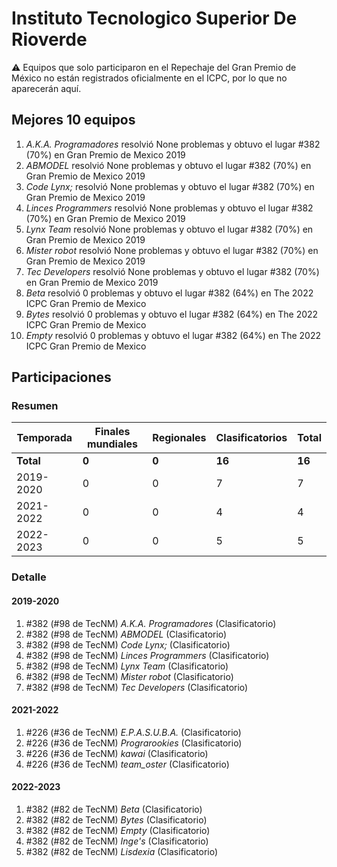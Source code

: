 # Instituto Tecnologico Superior De Rioverde

:warning: Equipos que solo participaron en el Repechaje del Gran Premio de México no están registrados oficialmente en el ICPC, por lo que no aparecerán aquí.

## Mejores 10 equipos

1. _A.K.A. Programadores_ resolvió None problemas y obtuvo el lugar #382 (70%) en Gran Premio de Mexico 2019
1. _ABMODEL_ resolvió None problemas y obtuvo el lugar #382 (70%) en Gran Premio de Mexico 2019
1. _Code Lynx;_ resolvió None problemas y obtuvo el lugar #382 (70%) en Gran Premio de Mexico 2019
1. _Linces Programmers_ resolvió None problemas y obtuvo el lugar #382 (70%) en Gran Premio de Mexico 2019
1. _Lynx Team_ resolvió None problemas y obtuvo el lugar #382 (70%) en Gran Premio de Mexico 2019
1. _Mister robot_ resolvió None problemas y obtuvo el lugar #382 (70%) en Gran Premio de Mexico 2019
1. _Tec Developers_ resolvió None problemas y obtuvo el lugar #382 (70%) en Gran Premio de Mexico 2019
1. _Beta_ resolvió 0 problemas y obtuvo el lugar #382 (64%) en The 2022 ICPC Gran Premio de Mexico
1. _Bytes_ resolvió 0 problemas y obtuvo el lugar #382 (64%) en The 2022 ICPC Gran Premio de Mexico
1. _Empty_ resolvió 0 problemas y obtuvo el lugar #382 (64%) en The 2022 ICPC Gran Premio de Mexico

## Participaciones

### Resumen

| Temporada | Finales mundiales | Regionales | Clasificatorios | Total |
| --- | --- | --- | --- | --- |
| **Total** | **0** | **0** | **16** | **16** |
| 2019-2020 | 0 | 0 | 7 | 7 |
| 2021-2022 | 0 | 0 | 4 | 4 |
| 2022-2023 | 0 | 0 | 5 | 5 |

### Detalle

#### 2019-2020

1. #382 (#98 de TecNM) _A.K.A. Programadores_ (Clasificatorio)
1. #382 (#98 de TecNM) _ABMODEL_ (Clasificatorio)
1. #382 (#98 de TecNM) _Code Lynx;_ (Clasificatorio)
1. #382 (#98 de TecNM) _Linces Programmers_ (Clasificatorio)
1. #382 (#98 de TecNM) _Lynx Team_ (Clasificatorio)
1. #382 (#98 de TecNM) _Mister robot_ (Clasificatorio)
1. #382 (#98 de TecNM) _Tec Developers_ (Clasificatorio)

#### 2021-2022

1. #226 (#36 de TecNM) _E.P.A.S.U.B.A._ (Clasificatorio)
1. #226 (#36 de TecNM) _Prograrookies_ (Clasificatorio)
1. #226 (#36 de TecNM) _kawai_ (Clasificatorio)
1. #226 (#36 de TecNM) _team_oster_ (Clasificatorio)

#### 2022-2023

1. #382 (#82 de TecNM) _Beta_ (Clasificatorio)
1. #382 (#82 de TecNM) _Bytes_ (Clasificatorio)
1. #382 (#82 de TecNM) _Empty_ (Clasificatorio)
1. #382 (#82 de TecNM) _Inge's_ (Clasificatorio)
1. #382 (#82 de TecNM) _Lisdexia_ (Clasificatorio)





